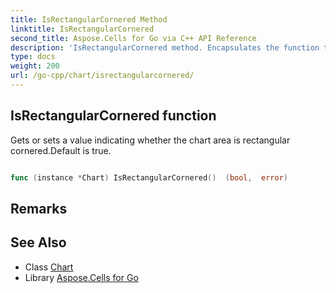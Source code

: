 ```yaml
---
title: IsRectangularCornered Method 
linktitle: IsRectangularCornered
second_title: Aspose.Cells for Go via C++ API Reference
description: 'IsRectangularCornered method. Encapsulates the function that represents isrectangularcornered in Go.'
type: docs
weight: 200
url: /go-cpp/chart/isrectangularcornered/
---
```


## IsRectangularCornered function

Gets or sets a value indicating whether the chart area is rectangular cornered.Default is true.

```go

func (instance *Chart) IsRectangularCornered()  (bool,  error) 

```

## Remarks


## See Also

* Class [Chart](../)
* Library [Aspose.Cells for Go](../../)
